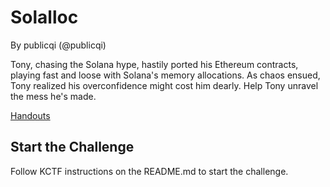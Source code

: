 # Solalloc

By publicqi (@publicqi)

Tony, chasing the Solana hype, hastily ported his Ethereum contracts, playing fast and loose with Solana's memory allocations. As chaos ensued, Tony realized his overconfidence might cost him dearly. Help Tony unravel the mess he's made.

[Handouts](https://storage.googleapis.com/blazctf24/solalloc.zip) 


## Start the Challenge

Follow KCTF instructions on the README.md to start the challenge.